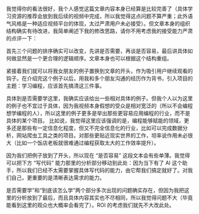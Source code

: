 我觉得你的看法很好，我个人感觉这篇文章内容本身已经算是比较完善了（具体学习资源的推荐会放到我后续的视频中完成，所以我觉得这点问题不算严重；此外语气风格是一种适应视频平台的体现，太过严肃用户未必接受）。但文章本身的组织结构确实有待改进，我简单阐述下我的修改思路，请你不用考虑我的接受能力严肃的点评一下：

首先三个问题的排序确实可以改变，先讲是否需要，再谈是否容易，最后讲具体如何做显然是一个更合理的逻辑顺序。文章本身也可以根据这个结构重组。

紧接着我们就可以将我女朋友的例子置换到文章的开头，作为吸引用户继续观看的钩子。在介绍完这个例子以后，用我和多个朋友沟通的经历作为背书，引入项目的主题：学习编程，应该首先搞清这三件事。

具体到是否需要学这里，我确实应该给出一些相对具体的例子。但我个人以为这里的例子也不宜过于具体，因为我视频本身假想的受众是相对宽泛的（所以不会编程想学编程的人），所以这里的例子更多是举出那些更容易应用编程的行业，而不是具体的某个项目。
比如说，我觉得这里应该强调的是，编程能够赋能的领域，更多还是那些有一定信息化程度，但又不完全信息化的行业，比如可以完成数据分析，网站爬虫工具之类的项目。对那些更贴近现实世界的工作，坦率说作用未必很大（比如一个饭店老板就很难通过编程获取太大的工作效率提升）。

因为我们把例子放到了开头，所以现在 “是否容易” 这段文本会有些单薄。我觉得可以把下方 “写代码” 能力那里的分析部分移动到此处：因为当下有了 AI 这个助手，所以我们已经不太需要掌握具体写代码的能力，由它帮我们搞定就好了。对我们自己，更重要的是清晰表达需求的能力。

是否需要学”和“到底该怎么学”两个部分多次出现的问题确实存在，但因为我把这里的分析放到了最后，而且具体内容其实也不尽相同，所以我觉得问题不大（毕竟能看到这里的观众也大概率会看完了）。ROI 的考虑我们就先不大改此处。
